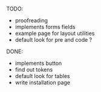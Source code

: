 TODO:

- proofreading
- implements forms fields
- example page for layout utilities
- default look for pre and code ?

DONE:

- implements button
- find out tokens
- default look for tables
- write installation page

